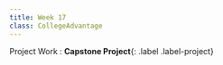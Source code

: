 ```yaml
---
title: Week 17
class: CollegeAdvantage
---
```



Project Work
: **Capstone Project**{: .label .label-project} 
